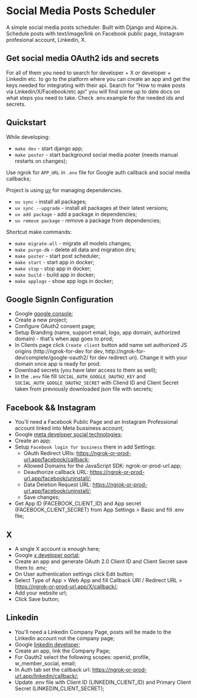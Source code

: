 # Social Media Posts Scheduler

A simple social media posts scheduler. Built with Django and AlpineJs.
Schedule posts with text/image/link on Facebook public page, Instagram profesional account, Linkedin, X. 


## Get social media OAuth2 ids and secrets

For all of them you need to search for developer + X or developer + Linkedin etc. to go to the platform where you can create an app and get the keys needed for integrating with their api. Search for "How to make posts via Linkedin/X/Facebook/etc api" you will find some up to date docs on what steps you need to take. Check .env.example for the needed ids and secrets.


## Quickstart

While developing:
- `make dev` - start django app;
- `make poster` - start background social media poster (needs manual restarts on changes);

Use ngrok for `APP_URL` in `.env` file for Google auth callback and social media callbacks;

Project is using [uv](https://docs.astral.sh/uv/) for managing dependencies.

- `uv sync` - install all packages;
- `uv sync --upgrade` - install all packages at their latest versions;
- `uv add package` - add a package in dependencies;
- `uv remove package` - remove a package from dependencies;

Shortcut make commands:

- `make migrate-all` - migrate all models changes;
- `make purge-db` - delete all data and migration dirs;
- `make poster` - start post scheduler;
- `make start` - start app in docker;
- `make stop` - stop app in docker;
- `make build` - build app in docker;
- `make applogs` - show app logs in docker;


## Google SignIn Configuration

- Google [google console](https://console.cloud.google.com/);
- Create a new project;
- Configure OAuth2 consent page;
- Setup Branding (name, support email, logo, app domain, authorized domain) - that's when app goes to prod;
- In Clients page click `Create client` button add name set authorized JS origins (http://ngrok-for-dev for dev, http://ngrok-for-dev/complete/google-oauth2/ for dev redirect uri). Change it with your domain once app is ready for prod.
- Download secrets (you have later access to them as well);
- In the `.env` file fill `SOCIAL_AUTH_GOOGLE_OAUTH2_KEY` and `SOCIAL_AUTH_GOOGLE_OAUTH2_SECRET` with Cliend ID and Client Secret taken from previously downloaded json file with secrets;


## Facebook && Instagram

- You'll need a Facebook Public Page and an Instagram Professional account linked into Meta bussiness account;
- Google [meta developer social technologies](https://developers.facebook.com/);
- Create an app;
- Setup `Facebook login for business` there in add Settings:
    - OAuth Redirect URIs: https://ngrok-or-prod-url.app/facebook/callback;
    - Allowed Domains for the JavaScript SDK: ngrok-or-prod-url.app;
    - Deauthorize callback URL: https://ngrok-or-prod-url.app/facebook/uninstall/;
    - Data Deletion Request URL: https://ngrok-or-prod-url.app/facebook/uninstall/;
    - Save changes;
- Get App ID (FACEBOOK_CLIENT_ID) and App secret (FACEBOOK_CLIENT_SECRET) from App Settings > Basic and fill .env file;


## X

- A single X account is enough here;
- Google [x developer portal](https://developer.x.com/en/portal/dashboard);
- Create an app and generate OAuth 2.0 Client ID and Client Secret save them to .env;
- On User authentication settings click Edit button;
- Select Type of App > Web App and fill Callback URI / Redirect URL > https://ngrok-or-prod-url.app/X/callback/;
- Add your website url;
- Click Save button;


## Linkedin

- You'll need a Linkedin Company Page, posts will be made to the Linkedin account not the company page;
- Google [linkedin developer](https://developer.linkedin.com/);
- Create an app, link the Company Page;
- For Oauth2 select the following scopes: openid, profile, w_member_social, email;
- In Auth tab set the callback url: https://ngrok-or-prod-url.app/linkedin/callback/;
- Update .env file with Client ID (LINKEDIN_CLIENT_ID) and Primary Client Secret (LINKEDIN_CLIENT_SECRET);

